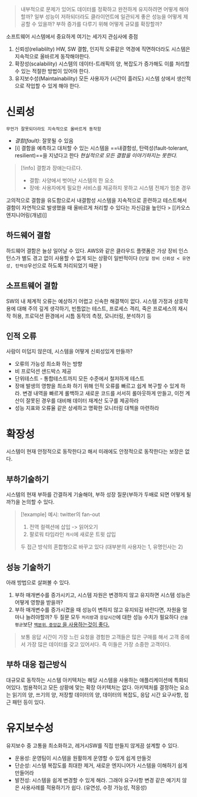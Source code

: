 > 내부적으로 문제가 있어도 데이터를 정확하고 완전하게 유지하려면 어떻게 해야할까?
> 일부 성능이 저하되더라도 클라이언트에 일관되게 좋은 성능을 어떻게 제공할 수 있을까? 부하 증가를 다루기 위해 어떻게 규모를 확장할까?

소프트웨어 시스템에서 중요하게 여기는 세가지 관심사에 중점
1. 신뢰성(reliablilty)
	HW, SW 결함, 인지적 오류같은 역경에 직면하더라도 시스템은 지속적으로 올바르게 동작해야한다.
2. 확장성(scalability)
	시스템의 데이터-트래픽의 양, 복잡도가 증가해도 이를 처리할 수 있는 적절한 방법이 있어야 한다.
3. 유지보수성(Maintainability)
	모든 사용자가 (시간이 흘러도) 시스템 상에서 생산적으로 작업할 수 있게 해야 한다.

# 신뢰성
`무언가 잘못되더라도 지속적으로 올바르게 동작함`
- *결함(fault)*: 잘못될 수 있음
- [i] 결함을 예측하고 대처할 수 있는 시스템을 ==내결함성, 탄력성(fault-tolerant, resilient)==을 지녔다고 한다
	*현실적으로 모든 결함을 이야기하지는 못한다.*

>[!info] 결함과 장애는다르다.
>- 결함: 사양에서 벗어난 시스템의 한 요소
>- 장애: 사용자에게 필요한 서비스를 제공하지 못하고 시스템 전체가 멈춘 경우

고의적으로 결함을 유도함으로서 내결함성 시스템을 지속적으로 훈련하고 테스트해서 결함이 자연적으로 발생했을 때 올바르게 처리할 수 있다는 자신감을 높인다 > [[카오스 엔지니어링(개념)]]
## 하드웨어 결함
하드웨어 결함은 늘상 일어날 수 있다. 
AWS와 같은 클라우드 플랫폼은 가상 장비 인스턴스가 별도 경고 없이 사용할 수 없게 되는 상황이 일반적이다 (`단일 장비 신뢰성 < 유연성, 탄력성`우선으로 하도록 처리되었기 때문 )

## 소프트웨어 결함
SW의 내 체계적 오류는 예상하기 어렵고 신속한 해결책이 없다.
시스템 가정과 상호작용에 대해 주의 깊게 생각하기, 빈틈없는 테스트, 프로세스 격리, 죽은 프로세스의 재시작 허용, 프로덕션 환경에서 시틈 동작의 측정, 모니터링, 분석하기 등

## 인적 오류
사람이 미덥지 않은데, 시스템을 어떻게 신뢰성있게 만들까?
- 오류의 가능성 최소화 하는 방향
- 비 프로덕션 샌드박스 제공
- 단위테스트 - 통합테스트까지 모든 수준에서 철저하게 테스트
- 장애 발생의 영향을 최소화 하기 위해 인적 오류를 빠르고 쉽게 복구할 수 있게 하라.
  변경 내역을 빠르게 롤백하고 새로운 코드를 서서히 롤아웃하게 만들고, 이전 계산이 잘못된 경우를 대비해 데이터 재계산 도구를 제공하라
- 성능 지표와 오류율 같은 상세하고 명확한 모니터링 대첵을 마련하라

# 확장성
시스템이 현재 안정적으로 동작한다고 해서 미래에도 안정적으로 동작한다는 보장은 없다.

## 부하기술하기
시스템의 현재 부하를 간결하게 기술해야, 부하 성장 질문(부하가 두배로 되면 어떻게 될까?)을 논의할  수 있다.

> [!example] 예시: twitter의 fan-out
> 1. 전역 컬렉션에 삽입 -> 읽어오기
> 2. 팔로워 타임라인 `캐시`에 새로운 트윗 삽입
>
>두 접근 방식의 혼합형으로 바꾸고 있다 (대부분의 사용자는 1, 유명인사는 2)

## 성능 기술하기
아래 방법으로 살펴볼 수 있다.
1. 부하 매개변수를 증가시키고, 시스템 자원은 변경하지 않고 유지하면 시스템 성능은 어떻게 영향을 받을까?
2. 부하 매개변수를 증가시켰을 때 성능이 변하지 않고 유지되길 바란다면, 자원을 얼마나 늘려야할까?
두 질문 모두 `처리량`과 `응답시간`에 대한 성능 수치가 필요하다 `산술 평균`보단 <u>`백분위`, `중앙값` 을 사용하는것이 좋다.</u>

> 보통 응답 시간이 가장 느린 요청을 경험한 고객들은 많은 구매를 해서 고객 중에서 가장 많은 데이터를 갖고 있어서다. 즉 이들은 가장 소중한 고객이다.

## 부하 대응 접근방식
대규모로 동작하는 시스템 아키텍처는 해당 시스템을 사용하는 애플리케이션에 특화되어있다. 범용적이고 모든 상황에 맞는 확장 아키텍처는 없다. 아키텍처를 결정하는 요소는 읽기의 양, 쓰기의 양, 저장할 데이터의 양, 데이터의 복잡도, 응답 시간 요구사항, 접근 패턴 등이 있다.

# 유지보수성
유지보수 중 고통을 최소화하고, 레거시SW를 직접 만들지 않게끔 설계할 수 있다. 
- 운용성: 운영팀이 시스템을 원활하게 운영할 수 있게 쉽게 만들것
- 단순성: 시스템 복잡도를 최대한 제거, 새로운 엔지니어가 시스템을 이해하기 쉽게 만들어라
- 발전성: 시스템을 쉽게 변경할 수 있게 해라. 그래야 요구사항 변경 같은 예기치 않은 사용사례를 적용하기가 쉽다. (유연성, 수정 가능성, 적응성)


